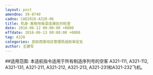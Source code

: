 ```yaml
---
layout: post
amendno: 39-8740
cadno: CAD2016-A320-06
title: 机身-客舱地板梁连接处的检查
date: 2016-06-12 00:00:00 +0800
effdate: 2016-06-13 00:00:00 +0800
tag: A320
categories: 民航西南地区管理局适航审定处
author: 王建军
---
```


##适用范围:
本适航指令适用于所有制造序列号的空客 A321-111, A321-112, A321-131, A321-211, A321-212, A321-213, A321-231和A321-232飞机。

